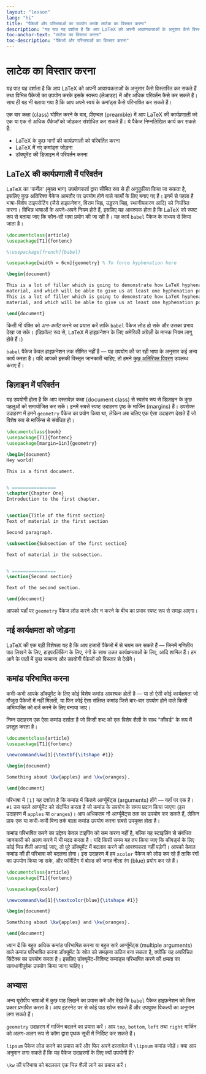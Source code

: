 ```yaml
---
layout: "lesson"
lang: "hi"
title: "पैकेजों और परिभाषाओं का उपयोग करके लाटेक का विस्तार करना"
description: "यह पाठ यह दर्शाता है कि आप LaTeX को अपनी आवश्यकताओं के अनुसार कैसे विस्तारित कर सकते हैं तथा विभिन्न पैकेजों का उपयोग करके इसके स्वरूप (लेआउट) में और अधिक परिवर्तन कैसे कर सकते हैं। साथ ही यह भी बताया गया है कि आप अपने स्वयं के कमांड्स कैसे परिभाषित कर सकते हैं।"
toc-anchor-text: "लाटेक का विस्तार करना"
toc-description: "पैकेजों और परिभाषाओं का विस्तार करना"
---
```


# लाटेक का विस्तार करना

<span
  class="summary">यह पाठ यह दर्शाता है कि आप LaTeX को अपनी आवश्यकताओं के अनुसार कैसे विस्तारित कर सकते हैं तथा विभिन्न पैकेजों का उपयोग करके इसके स्वरूप (लेआउट) में और अधिक परिवर्तन कैसे कर सकते हैं। साथ ही यह भी बताया गया है कि आप अपने स्वयं के कमांड्स कैसे परिभाषित कर सकते हैं।</span>

एक बार कक्षा (class) घोषित करने के बाद, प्रीएम्बल (preamble) में आप LaTeX की कार्यप्रणाली को एक या एक से अधिक *पैकेजों* को जोड़कर संशोधित कर सकते हैं। ये पैकेज निम्नलिखित कार्य कर सकते हैं:

- LaTeX के कुछ भागों की कार्यप्रणाली को परिवर्तित करना  
- LaTeX में नए कमांड्स जोड़ना  
- डॉक्यूमेंट की डिज़ाइन में परिवर्तन करना  



## LaTeX की कार्यप्रणाली में परिवर्तन

LaTeX का 'कर्नेल' (मुख्य भाग) उपयोगकर्ता द्वारा सीमित रूप से ही अनुकूलित किया जा सकता है, इसलिए कुछ अतिरिक्त पैकेज आमतौर पर उपयोग होने वाले कार्यों के लिए बनाए गए हैं। इनमें से पहला है भाषा-विशेष टाइपसेटिंग (जैसे हाइफ़नेशन, विराम चिह्न, उद्धरण चिह्न, स्थानीयकरण आदि) को नियंत्रित करना। विभिन्न भाषाओं के अपने-अपने नियम होते हैं, इसलिए यह आवश्यक होता है कि LaTeX को स्पष्ट रूप से बताया जाए कि कौन-सी भाषा प्रयोग की जा रही है। यह कार्य `babel` पैकेज के माध्यम से किया जाता है।


```latex
\documentclass{article}
\usepackage[T1]{fontenc}

%\usepackage[french]{babel}

\usepackage[width = 6cm]{geometry} % To force hyphenation here

\begin{document}

This is a lot of filler which is going to demonstrate how LaTeX hyphenates
material, and which will be able to give us at least one hyphenation point.
This is a lot of filler which is going to demonstrate how LaTeX hyphenates
material, and which will be able to give us at least one hyphenation point.

\end{document}
```

किसी भी पंक्ति को *अन-कमेंट* करने का प्रयास करें ताकि `babel` पैकेज लोड हो सके और उसका प्रभाव देखा जा सके। (डिफ़ॉल्ट रूप से, LaTeX में हाइफ़नेशन के लिए अमेरिकी अंग्रेज़ी के मानक नियम लागू होते हैं।)

`babel` पैकेज केवल हाइफ़नेशन तक सीमित नहीं है — यह उपयोग की जा रही भाषा के अनुसार कई अन्य कार्य करता है। यदि आपको इसकी विस्तृत जानकारी चाहिए, तो हमने [कुछ अतिरिक्त विवरण](more-06) उपलब्ध कराए हैं।



## डिज़ाइन में परिवर्तन
यह उपयोगी होता है कि आप दस्तावेज़ कक्षा (document class) से स्वतंत्र रूप से डिज़ाइन के कुछ पहलुओं को समायोजित कर सकें। इनमें सबसे स्पष्ट उदाहरण पृष्ठ के मार्जिन (margins) हैं। उपरोक्त उदाहरण में हमने `geometry` पैकेज का प्रयोग किया था, लेकिन अब चलिए एक ऐसा उदाहरण देखते हैं जो विशेष रूप से मार्जिन्स से संबंधित हो।

```latex
\documentclass{book}
\usepackage[T1]{fontenc}
\usepackage[margin=1in]{geometry}

\begin{document}
Hey world!

This is a first document.


% ================
\chapter{Chapter One}
Introduction to the first chapter.


\section{Title of the first section}
Text of material in the first section

Second paragraph.

\subsection{Subsection of the first section}

Text of material in the subsection.


% ================
\section{Second section}

Text of the second section.

\end{document}
```

आपको यहाँ पर `geometry` पैकेज लोड करने और न करने के बीच का प्रभाव स्पष्ट रूप से समझ आएगा।


## नई कार्यक्षमता को जोड़ना

LaTeX की एक बड़ी विशेषता यह है कि आप हजारों पैकेजों में से चयन कर सकते हैं — जिनमें गणितीय पाठ लिखने के लिए, हाइपरलिंकिंग के लिए, रंगों के साथ उन्नत कार्यक्षमताओं के लिए, आदि शामिल हैं। हम आगे के पाठों में कुछ सामान्य और उपयोगी पैकेजों को विस्तार से देखेंगे।


## कमांड परिभाषित करना

कभी-कभी आपके डॉक्यूमेंट के लिए कोई विशेष कमांड आवश्यक होती है — या तो ऐसी कोई कार्यक्षमता जो मौजूदा पैकेजों में नहीं मिलती, या फिर कोई ऐसा संक्षिप्त कमांड जिसे बार-बार उपयोग होने वाले किसी अभिव्यक्ति को दर्ज करने के लिए बनाया जाए।

निम्न उदाहरण एक ऐसा कमांड दर्शाता है जो किसी शब्द को एक विशेष शैली के साथ "कीवर्ड" के रूप में प्रस्तुत करता है।

```latex
\documentclass{article}
\usepackage[T1]{fontenc}

\newcommand\kw[1]{\textbf{\itshape #1}}

\begin{document}

Something about \kw{apples} and \kw{oranges}.

\end{document}
```

परिभाषा में `[1]` यह दर्शाता है कि कमांड में कितने आर्ग्यूमेंट्स (arguments) होंगे — यहाँ पर एक है। `#1` उस पहले आर्ग्यूमेंट को संदर्भित करता है जो कमांड के उपयोग के समय प्रदान किया जाएगा (इस उदाहरण में `apples` या `oranges`)। आप अधिकतम नौ आर्ग्यूमेंट्स तक का उपयोग कर सकते हैं, लेकिन प्रायः एक या कभी-कभी बिना तर्क वाला कमांड उपयोग करना सबसे उपयुक्त होता है।

कमांड परिभाषित करने का उद्देश्य केवल टाइपिंग को कम करना नहीं है, बल्कि यह स्टाइलिंग से संबंधित जानकारी को अलग करने में भी मदद करता है। यदि किसी समय यह तय किया जाए कि कीवर्ड्स के लिए कोई भिन्न शैली अपनाई जाए, तो पूरे डॉक्यूमेंट में बदलाव करने की आवश्यकता नहीं पड़ेगी। आपको केवल कमांड की ही परिभाषा को बदलना होगा। इस उदाहरण में हम `xcolor` पैकेज को लोड कर रहे हैं ताकि रंगों का उपयोग किया जा सके, और फॉर्मेटिंग में बोल्ड की जगह नीला रंग (blue) प्रयोग कर रहे हैं।

```latex
\documentclass{article}
\usepackage[T1]{fontenc}

\usepackage{xcolor}

\newcommand\kw[1]{\textcolor{blue}{\itshape #1}}

\begin{document}

Something about \kw{apples} and \kw{oranges}.

\end{document}
```

ध्यान दें कि बहुत अधिक कमांड परिभाषित करना या बहुत सारे आर्ग्यूमेंट्स (multiple arguments) वाले कमांड परिभाषित करना डॉक्यूमेंट के स्रोत को समझना कठिन बना सकता है, क्योंकि यह अपरिचित सिंटैक्स का उपयोग करता है। इसलिए डॉक्यूमेंट-विशिष्ट कमांड्स परिभाषित करने की क्षमता का सावधानीपूर्वक उपयोग किया जाना चाहिए।


## अभ्यास

अन्य यूरोपीय भाषाओं में कुछ पाठ लिखने का प्रयास करें और देखें कि `babel` पैकेज हाइफ़नेशन को किस प्रकार प्रभावित करता है। आप इंटरनेट पर से कोई पाठ खोज सकते हैं और उपयुक्त विकल्पों का अनुमान लगा सकते हैं।

`geometry` उदाहरण में मार्जिन बदलने का प्रयास करें। आप `top`, `bottom`, `left` तथा `right` मार्जिन को अलग-अलग रूप से कॉमा द्वारा पृथक सूची में निर्दिष्ट कर सकते हैं।

`lipsum` पैकेज लोड करने का प्रयास करें और फिर अपने दस्तावेज़ में `\lipsum` कमांड जोड़ें। क्या आप अनुमान लगा सकते हैं कि यह पैकेज उदाहरणों के लिए क्यों उपयोगी है?

`\kw` की परिभाषा को बदलकर एक भिन्न शैली लाने का प्रयास करें।